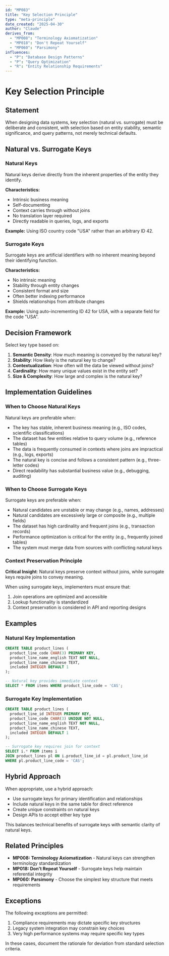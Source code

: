 ```yaml
---
id: "MP083"
title: "Key Selection Principle"
type: "meta-principle"
date_created: "2025-04-30"
author: "Claude"
derives_from:
  - "MP008": "Terminology Axiomatization"
  - "MP018": "Don't Repeat Yourself"
  - "MP060": "Parsimony"
influences:
  - "P": "Database Design Patterns"
  - "P": "Query Optimization"
  - "R": "Entity Relationship Requirements"
---
```


# Key Selection Principle

## Statement

When designing data systems, key selection (natural vs. surrogate) must be deliberate and consistent, with selection based on entity stability, semantic significance, and query patterns, not merely technical defaults.

## Natural vs. Surrogate Keys

### Natural Keys
Natural keys derive directly from the inherent properties of the entity they identify.

**Characteristics:**
- Intrinsic business meaning
- Self-documenting
- Context carries through without joins
- No translation layer required
- Directly readable in queries, logs, and exports

**Example:** Using ISO country code "USA" rather than an arbitrary ID 42.

### Surrogate Keys
Surrogate keys are artificial identifiers with no inherent meaning beyond their identifying function.

**Characteristics:**
- No intrinsic meaning
- Stability through entity changes
- Consistent format and size
- Often better indexing performance
- Shields relationships from attribute changes

**Example:** Using auto-incrementing ID 42 for USA, with a separate field for the code "USA".

## Decision Framework

Select key type based on:

1. **Semantic Density**: How much meaning is conveyed by the natural key?
2. **Stability**: How likely is the natural key to change?
3. **Contextualization**: How often will the data be viewed without joins?
4. **Cardinality**: How many unique values exist in the entity set?
5. **Size & Complexity**: How large and complex is the natural key?

## Implementation Guidelines

### When to Choose Natural Keys

Natural keys are preferable when:

- The key has stable, inherent business meaning (e.g., ISO codes, scientific classifications)
- The dataset has few entities relative to query volume (e.g., reference tables)
- The data is frequently consumed in contexts where joins are impractical (e.g., logs, exports)
- The natural key is concise and follows a consistent pattern (e.g., three-letter codes)
- Direct readability has substantial business value (e.g., debugging, auditing)

### When to Choose Surrogate Keys

Surrogate keys are preferable when:

- Natural candidates are unstable or may change (e.g., names, addresses)
- Natural candidates are excessively large or composite (e.g., multiple fields)
- The dataset has high cardinality and frequent joins (e.g., transaction records)
- Performance optimization is critical for the entity (e.g., frequently joined tables)
- The system must merge data from sources with conflicting natural keys

### Context Preservation Principle

**Critical Insight**: Natural keys preserve context without joins, while surrogate keys require joins to convey meaning.

When using surrogate keys, implementers must ensure that:
1. Join operations are optimized and accessible
2. Lookup functionality is standardized
3. Context preservation is considered in API and reporting designs

## Examples

### Natural Key Implementation

```sql
CREATE TABLE product_lines (
  product_line_code CHAR(3) PRIMARY KEY,
  product_line_name_english TEXT NOT NULL,
  product_line_name_chinese TEXT,
  included INTEGER DEFAULT 1
);

-- Natural key provides immediate context
SELECT * FROM items WHERE product_line_code = 'CAS';
```

### Surrogate Key Implementation

```sql
CREATE TABLE product_lines (
  product_line_id INTEGER PRIMARY KEY,
  product_line_code CHAR(3) UNIQUE NOT NULL,
  product_line_name_english TEXT NOT NULL,
  product_line_name_chinese TEXT,
  included INTEGER DEFAULT 1
);

-- Surrogate key requires join for context
SELECT i.* FROM items i
JOIN product_lines pl ON i.product_line_id = pl.product_line_id
WHERE pl.product_line_code = 'CAS';
```

## Hybrid Approach

When appropriate, use a hybrid approach:
- Use surrogate keys for primary identification and relationships
- Include natural keys in the same table for direct reference
- Create unique constraints on natural keys 
- Design APIs to accept either key type

This balances technical benefits of surrogate keys with semantic clarity of natural keys.

## Related Principles

- **MP008: Terminology Axiomatization** - Natural keys can strengthen terminology standardization
- **MP018: Don't Repeat Yourself** - Surrogate keys help maintain referential integrity
- **MP060: Parsimony** - Choose the simplest key structure that meets requirements

## Exceptions

The following exceptions are permitted:

1. Compliance requirements may dictate specific key structures
2. Legacy system integration may constrain key choices
3. Very high performance systems may require specific key types

In these cases, document the rationale for deviation from standard selection criteria.